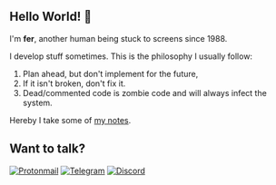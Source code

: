 ## Hello World! 👋

I'm **fer**, another human being stuck to screens since 1988.

I develop stuff sometimes. This is the philosophy I usually follow:

1. Plan ahead, but don't implement for the future,
2. If it isn't broken, don't fix it.
3. Dead/commented code is zombie code and will always infect the system.

Hereby I take some of [my notes](notes).

## Want to talk?

[<img alt="Protonmail" src="https://img.shields.io/badge/ProtonMail-8B89CC?style=for-the-badge&logo=protonmail&logoColor=white" />](mailto:seeyoudowntheroad@pm.me)
[<img alt="Telegram" src="https://img.shields.io/badge/Telegram-2CA5E0?style=for-the-badge&logo=telegram&logoColor=white" />](https://t.me/my_name_is_fer) [<img alt="Discord" src="https://img.shields.io/badge/DISCORD%20-%237289DA.svg?&style=for-the-badge&logo=discord&logoColor=white"/>](https://discordapp.com/users/725078473059598458/)

